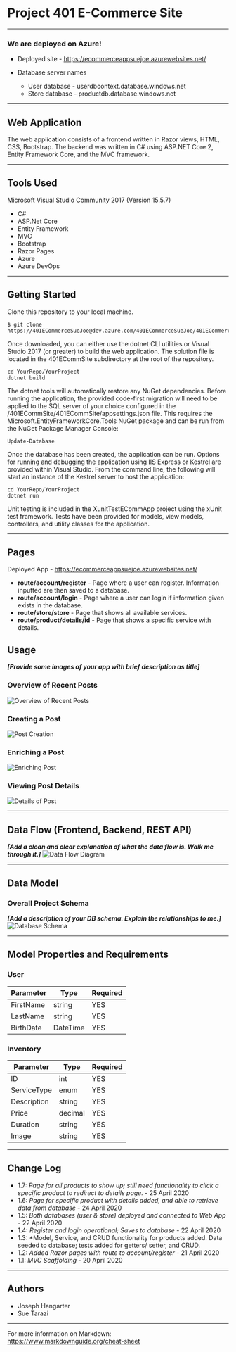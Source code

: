 # Project 401 E-Commerce Site

---
### We are deployed on Azure!

* Deployed site - https://ecommerceappsuejoe.azurewebsites.net/

* Database server names
  * User database - userdbcontext.database.windows.net
  * Store database - productdb.database.windows.net


---
## Web Application

The web application consists of a frontend written in Razor views, HTML, CSS,
Bootstrap. The backend was written in C# using ASP.NET Core 2, Entity Framework Core, and the MVC framework.

---

## Tools Used
Microsoft Visual Studio Community 2017 (Version 15.5.7)

- C#
- ASP.Net Core
- Entity Framework
- MVC
- Bootstrap
- Razor Pages
- Azure
- Azure DevOps

---

## Getting Started

Clone this repository to your local machine.

```
$ git clone https://401ECommerceSueJoe@dev.azure.com/401ECommerceSueJoe/401ECommerceSite/_git/401ECommerceSite
```
Once downloaded, you can either use the dotnet CLI utilities or Visual Studio 2017 (or greater) to build the web application. The solution file is located in the 401ECommSite subdirectory at the root of the repository.
```
cd YourRepo/YourProject
dotnet build
```
The dotnet tools will automatically restore any NuGet dependencies. Before running the application, the provided code-first migration will need to be applied to the SQL server of your choice configured in the /401ECommSite/401ECommSite/appsettings.json file. This requires the Microsoft.EntityFrameworkCore.Tools NuGet package and can be run from the NuGet Package Manager Console:
```
Update-Database
```
Once the database has been created, the application can be run. Options for running and debugging the application using IIS Express or Kestrel are provided within Visual Studio. From the command line, the following will start an instance of the Kestrel server to host the application:
```
cd YourRepo/YourProject
dotnet run
```
Unit testing is included in the XunitTestECommApp project using the xUnit test framework. Tests have been provided for models, view models, controllers, and utility classes for the application.

---

## Pages
Deployed App - https://ecommerceappsuejoe.azurewebsites.net/
* **route/account/register** - Page where a user can register. Information inputted are then saved to a database.
* **route/account/login** - Page where a user can login if information given exists in the database.
* **route/store/store** - Page that shows all available services.
* **route/product/details/id** - Page that shows a specific service with details.
## Usage
***[Provide some images of your app with brief description as title]***

### Overview of Recent Posts
![Overview of Recent Posts]()

### Creating a Post
![Post Creation]()

### Enriching a Post
![Enriching Post]()

### Viewing Post Details
![Details of Post]()

---
## Data Flow (Frontend, Backend, REST API)
***[Add a clean and clear explanation of what the data flow is. Walk me through it.]***
![Data Flow Diagram]()

---
## Data Model

### Overall Project Schema
***[Add a description of your DB schema. Explain the relationships to me.]***
![Database Schema]()

---
## Model Properties and Requirements

### User

| Parameter | Type | Required |
| --- | --- | --- |
| FirstName  | string | YES |
| LastName | string | YES |
| BirthDate | DateTime | YES |



### Inventory

| Parameter | Type | Required |
| --- | --- | --- |
| ID  | int | YES |
| ServiceType | enum | YES |
| Description | string | YES |
| Price | decimal | YES |
| Duration | string | YES |
| Image | string | YES |

---

## Change Log
* 1.7: *Page for all products to show up; still need functionality to click a specific product to redirect to details page.* - 25 April 2020
* 1.6: *Page for specific product with details added, and able to retrieve data from database* - 24 April 2020
* 1.5: *Both databases (user & store) deployed and connected to Web App* - 22 April 2020
* 1.4: *Register and login operational; Saves to database* - 22 April 2020 
* 1.3: *Model, Service, and CRUD functionality for products added. Data seeded to database; tests added for getters/ setter, and CRUD.
* 1.2: *Added Razor pages with route to account/register* - 21 April 2020
* 1.1: *MVC Scaffolding* - 20 April 2020  

---

## Authors
* Joseph Hangarter
* Sue Tarazi

---

For more information on Markdown: https://www.markdownguide.org/cheat-sheet
